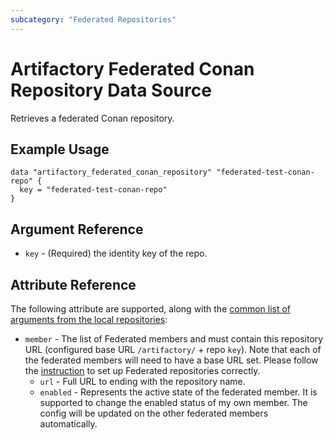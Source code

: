 ```yaml
---
subcategory: "Federated Repositories"
---
```

# Artifactory Federated Conan Repository Data Source

Retrieves a federated Conan repository.

## Example Usage

```hcl
data "artifactory_federated_conan_repository" "federated-test-conan-repo" {
  key = "federated-test-conan-repo"
}
```

## Argument Reference

* `key` - (Required) the identity key of the repo.

## Attribute Reference

The following attribute are supported, along with the [common list of arguments from the local repositories](local.md):

* `member` - The list of Federated members and must contain this repository URL (configured base URL
  `/artifactory/` + repo `key`). Note that each of the federated members will need to have a base URL set.
  Please follow the [instruction](https://www.jfrog.com/confluence/display/JFROG/Working+with+Federated+Repositories#WorkingwithFederatedRepositories-SettingUpaFederatedRepository)
  to set up Federated repositories correctly.
  * `url` - Full URL to ending with the repository name.
  * `enabled` - Represents the active state of the federated member. It is supported to change the enabled
    status of my own member. The config will be updated on the other federated members automatically.
